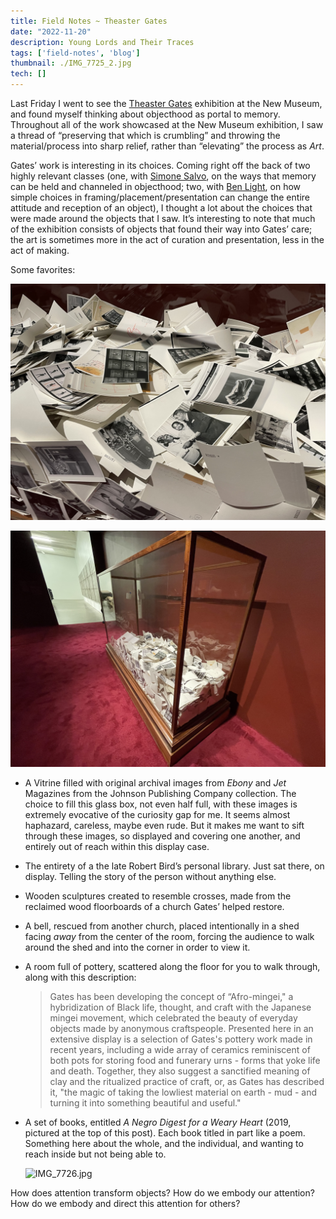 ```yaml
---
title: Field Notes ~ Theaster Gates
date: "2022-11-20"
description: Young Lords and Their Traces
tags: ['field-notes', 'blog']
thumbnail: ./IMG_7725_2.jpg
tech: []
---
```

Last Friday I went to see the [Theaster Gates](https://www.newmuseum.org/exhibitions/view/theaster-gates-young-lords-and-their-traces) exhibition at the New Museum, and found myself thinking about objecthood as portal to memory. Throughout all of the work showcased at the New Museum exhibition, I saw a thread of “preserving that which is crumbling” and throwing the material/process into sharp relief, rather than “elevating” the process as *Art*.

Gates’ work is interesting in its choices. Coming right off the back of two highly relevant classes (one, with [Simone Salvo](https://simonesalvo.com), on the ways that memory can be held and channeled in objecthood; two, with [Ben Light](http://blightdesign.com), on how simple choices in framing/placement/presentation can change the entire attitude and reception of an object), I thought a lot about the choices that were made around the objects that I saw. It’s interesting to note that much of the exhibition consists of objects that found their way into Gates’ care; the art is sometimes more in the act of curation and presentation, less in the act of making.

Some favorites:

![IMG_7733.jpg](./IMG_7733.jpg)

![IMG_7732.jpg](./IMG_7732.jpg)

- A Vitrine filled with original archival images from *Ebony* and *Jet* Magazines from the Johnson Publishing Company collection. The choice to fill this glass box, not even half full, with these images is extremely evocative of the curiosity gap for me. It seems almost haphazard, careless, maybe even rude. But it makes me want to sift through these images, so displayed and covering one another, and entirely out of reach within this display case.
- The entirety of a the late Robert Bird’s personal library. Just sat there, on display. Telling the story of the person without anything else.
- Wooden sculptures created to resemble crosses, made from the reclaimed wood floorboards of a church Gates’ helped restore.
- A bell, rescued from another church, placed intentionally in a shed facing *away* from the center of the room, forcing the audience to walk around the shed and into the corner in order to view it.
- A room full of pottery, scattered along the floor for you to walk through, along with this description:

    > Gates has been developing the concept of “Afro-mingei," a hybridization of Black life, thought, and craft with the Japanese mingei movement, which celebrated the beauty of everyday objects made by anonymous craftspeople. Presented here in an extensive display is a selection of Gates's pottery work made in recent years, including a wide array of ceramics reminiscent of both pots for storing food and funerary urns - forms that yoke life and death. Together, they also suggest a sanctified meaning of clay and the ritualized practice of craft, or, as Gates has described it, "the magic of taking the lowliest material on earth - mud - and turning it into something beautiful and useful."
    >
- A set of books, entitled *A Negro Digest for a Weary Heart* (2019, pictured at the top of this post). Each book titled in part like a poem. Something here about the whole, and the individual, and wanting to reach inside but not being able to.

    ![IMG_7726.jpg](./IMG_7726.jpg)


How does attention transform objects? How do we embody our attention? How do we embody and direct this attention for others?
